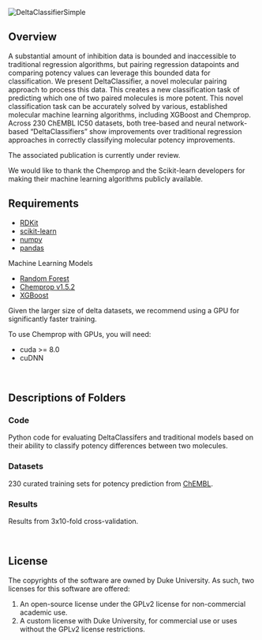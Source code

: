 
![DeltaClassifierSimple](https://github.com/RekerLab/DeltaClassifier/assets/127516906/d0e68a7c-5ea0-418a-b41c-e1eae837958c)


## Overview

A substantial amount of inhibition data is bounded and inaccessible to traditional regression algorithms, but pairing regression datapoints and comparing potency values can leverage this bounded data for classification. We present DeltaClassifier, a novel molecular pairing approach to process this data. This creates a new classification task of predicting which one of two paired molecules is more potent. This novel classification task can be accurately solved by various, established molecular machine learning algorithms, including XGBoost and Chemprop. Across 230 ChEMBL IC50 datasets, both tree-based and neural network-based “DeltaClassifiers” show improvements over traditional regression approaches in correctly classifying molecular potency improvements. 

The associated publication is currently under review. 

We would like to thank the Chemprop and the Scikit-learn developers for making their machine learning algorithms publicly available. 

## Requirements
* [RDKit](https://www.rdkit.org/docs/Install.html)
* [scikit-learn](https://scikit-learn.org/stable/)
* [numpy](https://numpy.org/)
* [pandas](https://github.com/pandas-dev/pandas)

Machine Learning Models
* [Random Forest](https://scikit-learn.org/stable/modules/generated/sklearn.ensemble.RandomForestRegressor.html)
* [Chemprop v1.5.2](https://github.com/chemprop/chemprop)
* [XGBoost](https://xgboost.readthedocs.io/en/stable/gpu/index.html)

Given the larger size of delta datasets, we recommend using a GPU for significantly faster training.

To use Chemprop with GPUs, you will need:
* cuda >= 8.0
* cuDNN

<br />


## Descriptions of Folders

### Code

Python code for evaluating DeltaClassifers and traditional models based on their ability to classify potency differences between two molecules.

### Datasets

230 curated training sets for potency prediction from [ChEMBL](https://www.ebi.ac.uk/chembl/).

### Results

Results from 3x10-fold cross-validation.

<br />

## License

The copyrights of the software are owned by Duke University. As such, two licenses for this software are offered:
1. An open-source license under the GPLv2 license for non-commercial academic use.
2. A custom license with Duke University, for commercial use or uses without the GPLv2 license restrictions. 
